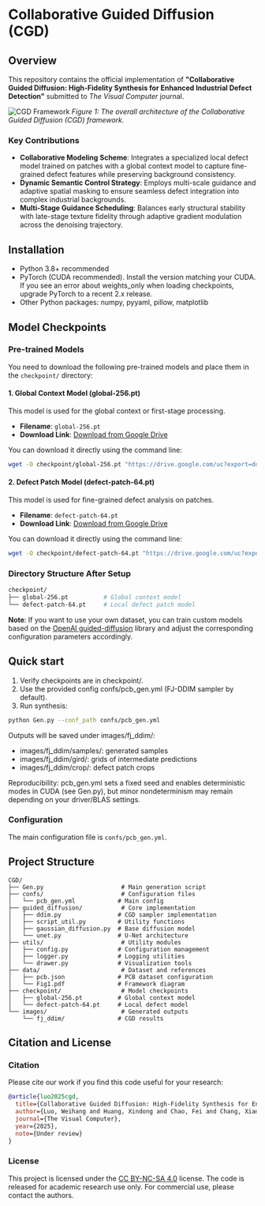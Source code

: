 # Collaborative Guided Diffusion (CGD)

## Overview

This repository contains the official implementation of **"Collaborative Guided Diffusion: High-Fidelity Synthesis for Enhanced Industrial Defect Detection"** submitted to *The Visual Computer* journal.

![CGD Framework](data/framework.png)
*Figure 1: The overall architecture of the Collaborative Guided Diffusion (CGD) framework.*

### Key Contributions

- **Collaborative Modeling Scheme**: Integrates a specialized local defect model trained on patches with a global context model to capture fine-grained defect features while preserving background consistency.
- **Dynamic Semantic Control Strategy**: Employs multi-scale guidance and adaptive spatial masking to ensure seamless defect integration into complex industrial backgrounds.
- **Multi-Stage Guidance Scheduling**: Balances early structural stability with late-stage texture fidelity through adaptive gradient modulation across the denoising trajectory.

## Installation

- Python 3.8+ recommended
- PyTorch (CUDA recommended). Install the version matching your CUDA. If you see an error about weights_only when loading checkpoints, upgrade PyTorch to a recent 2.x release.
- Other Python packages: numpy, pyyaml, pillow, matplotlib

## Model Checkpoints

### Pre-trained Models

You need to download the following pre-trained models and place them in the `checkpoint/` directory:

#### 1. Global Context Model (global-256.pt)

This model is used for the global context or first-stage processing.

- **Filename**: `global-256.pt`
- **Download Link**: [Download from Google Drive](https://drive.google.com/uc?export=download&id=1axJMm0fpg0v2HIApxz0IIaY0WTDKalCH)

You can download it directly using the command line:

```bash
wget -O checkpoint/global-256.pt "https://drive.google.com/uc?export=download&id=1axJMm0fpg0v2HIApxz0IIaY0WTDKalCH"
```

#### 2. Defect Patch Model (defect-patch-64.pt)

This model is used for fine-grained defect analysis on patches.

- **Filename**: `defect-patch-64.pt`
- **Download Link**: [Download from Google Drive](https://drive.google.com/uc?export=download&id=1GHT-q1XjF_aCmInp_g5gMruX3yih-iyM)

You can download it directly using the command line:

```bash
wget -O checkpoint/defect-patch-64.pt "https://drive.google.com/uc?export=download&id=1GHT-q1XjF_aCmInp_g5gMruX3yih-iyM"
```

### Directory Structure After Setup

```bash
checkpoint/
├── global-256.pt          # Global context model
└── defect-patch-64.pt     # Local defect patch model
```

**Note**: If you want to use your own dataset, you can train custom models based on the [OpenAI guided-diffusion](https://github.com/openai/guided-diffusion) library and adjust the corresponding configuration parameters accordingly.

## Quick start

1) Verify checkpoints are in checkpoint/.
2) Use the provided config confs/pcb_gen.yml (FJ-DDIM sampler by default).
3) Run synthesis:

```bash
python Gen.py --conf_path confs/pcb_gen.yml
```

Outputs will be saved under images/fj_ddim/:

- images/fj_ddim/samples/: generated samples
- images/fj_ddim/gird/: grids of intermediate predictions
- images/fj_ddim/crop/: defect patch crops

Reproducibility: pcb_gen.yml sets a fixed seed and enables deterministic modes in CUDA (see Gen.py), but minor nondeterminism may remain depending on your driver/BLAS settings.

### Configuration

The main configuration file is `confs/pcb_gen.yml`.

## Project Structure

```text
CGD/
├── Gen.py                      # Main generation script
├── confs/                      # Configuration files
│   └── pcb_gen.yml            # Main config
├── guided_diffusion/           # Core implementation
│   ├── ddim.py                # CGD sampler implementation
│   ├── script_util.py         # Utility functions
│   ├── gaussian_diffusion.py  # Base diffusion model
│   └── unet.py                # U-Net architecture
├── utils/                      # Utility modules
│   ├── config.py              # Configuration management
│   ├── logger.py              # Logging utilities
│   └── drawer.py              # Visualization tools
├── data/                       # Dataset and references
│   ├── pcb.json               # PCB dataset configuration
│   └── Fig1.pdf               # Framework diagram
├── checkpoint/                 # Model checkpoints
│   ├── global-256.pt          # Global context model
│   └── defect-patch-64.pt     # Local defect model
└── images/                     # Generated outputs
    └── fj_ddim/               # CGD results
```

## Citation and License

### Citation

Please cite our work if you find this code useful for your research:

```bibtex
@article{luo2025cgd,
  title={Collaborative Guided Diffusion: High-Fidelity Synthesis for Enhanced Industrial Defect Detection},
  author={Luo, Weihang and Huang, Xindong and Chao, Fei and Chang, Xiang and Shi, Hua and Zhang, Hongyi and Jiang, Huali and Gao, Xingen},
  journal={The Visual Computer},
  year={2025},
  note={Under review}
}
```

### License

This project is licensed under the [CC BY-NC-SA 4.0](https://creativecommons.org/licenses/by-nc-sa/4.0/) license. The code is released for academic research use only. For commercial use, please contact the authors.
